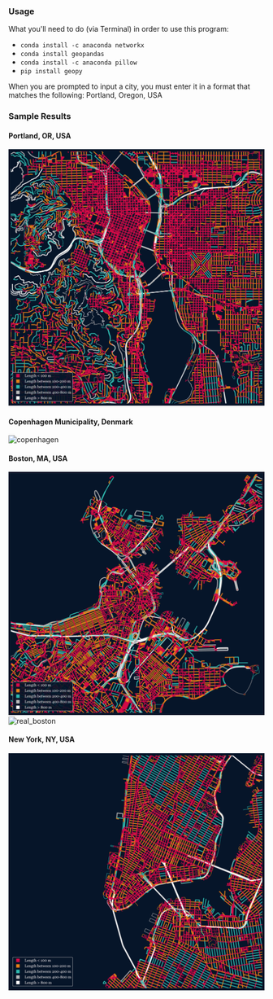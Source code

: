 ### Usage

What you'll need to do (via Terminal) in order to use this program:
* `conda install -c anaconda networkx`
* `conda install geopandas`
* `conda install -c anaconda pillow`
* `pip install geopy`

When you are prompted to input a city, you must enter it in a format
that matches the following:
Portland, Oregon, USA

### Sample Results

#### Portland, OR, USA
![portland](Portland.png)

#### Copenhagen Municipality, Denmark
![copenhagen](Copenhagen.png)

#### Boston, MA, USA
![boston](Boston.png) ![real_boston](Real_Boston.png)

#### New York, NY, USA
![new york](New_York.png)
